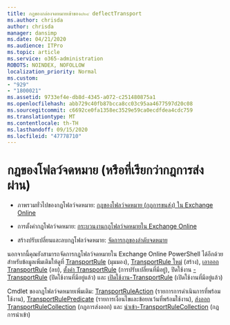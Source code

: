 ```yaml
---
title: กฎของกล่องจดหมายเข้าของ๙๒๙ deflectTransport
ms.author: chrisda
author: chrisda
manager: dansimp
ms.date: 04/21/2020
ms.audience: ITPro
ms.topic: article
ms.service: o365-administration
ROBOTS: NOINDEX, NOFOLLOW
localization_priority: Normal
ms.custom:
- "929"
- "1800021"
ms.assetid: 9733ef4e-db8d-4345-a072-c251480875a1
ms.openlocfilehash: abb729c40fb87bcca8cc03c95aa4677597d20c08
ms.sourcegitcommit: c6692ce0fa1358ec3529e59ca0ecdfdea4cdc759
ms.translationtype: MT
ms.contentlocale: th-TH
ms.lasthandoff: 09/15/2020
ms.locfileid: "47778710"
---
```

# <a name="mail-flow-rules-also-known-as-transport-rules"></a>กฎของโฟลว์จดหมาย (หรือที่เรียกว่ากฎการส่งผ่าน)

- ภาพรวมทั่วไปของกฎโฟลว์จดหมาย: [กฎของโฟลว์จดหมาย (กฎการขนส่ง) ใน Exchange Online](https://technet.microsoft.com/library/jj919238.aspx)

- การตั้งค่ากฎโฟลว์จดหมาย: [กระบวนงานกฎโฟลว์จดหมายใน Exchange Online](https://technet.microsoft.com/library/dn600436.aspx)

- สร้างปรับเปลี่ยนและลบกฎโฟลว์จดหมาย: [จัดการกฎของลำดับจดหมาย](https://technet.microsoft.com/library/jj657505.aspx)

นอกจากนี้คุณยังสามารถจัดการกฎโฟลว์จดหมายใน Exchange Online PowerShell ได้อีกด้วย สำหรับข้อมูลเพิ่มเติมให้ดูที่ [TransportRule](https://docs.microsoft.com/powershell/module/exchange/policy-and-compliance/get-transportrule) (มุมมอง), [TransportRule ใหม่](https://docs.microsoft.com/powershell/module/exchange/policy-and-compliance/new-transportrule) (สร้าง), [เอาออก TransportRule](https://docs.microsoft.com/powershell/module/exchange/policy-and-compliance/remove-transportrule) (ลบ), [ตั้งค่า TransportRule](https://docs.microsoft.com/powershell/module/exchange/policy-and-compliance/set-transportrule) (การปรับเปลี่ยนที่มีอยู่), ปิดใช้งาน [-TransportRule](https://docs.microsoft.com/powershell/module/exchange/policy-and-compliance/disable-transportrule) (ปิดใช้งานที่มีอยู่แล้ว) และ [เปิดใช้งาน-TransportRule](https://docs.microsoft.com/powershell/module/exchange/policy-and-compliance/enable-transportrule) (เปิดใช้งานที่มีอยู่แล้ว)

Cmdlet ของกฎโฟลว์จดหมายเพิ่มเติม: [TransportRuleAction](https://docs.microsoft.com/powershell/module/exchange/policy-and-compliance/get-transportruleaction) (รายการการดำเนินการที่พร้อมใช้งาน), [TransportRulePredicate](https://docs.microsoft.com/powershell/module/exchange/policy-and-compliance/get-transportrulepredicate) (รายการเงื่อนไขและข้อยกเว้นที่พร้อมใช้งาน), [ส่งออก TransportRuleCollection](https://docs.microsoft.com/powershell/module/exchange/policy-and-compliance/export-transportrulecollection) (กฎการส่งออก) และ [นำเข้า-TransportRuleCollection](https://docs.microsoft.com/powershell/module/exchange/policy-and-compliance/import-transportrulecollection) (กฎการนำเข้า)
